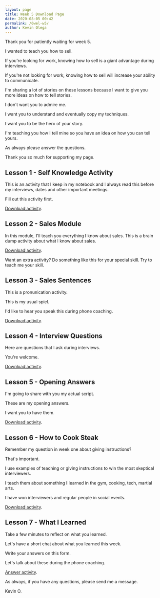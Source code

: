 ```yaml
--- 
layout: page
title: Week 5 Download Page
date: 2020-08-05 00:42
permalink: /6wel-w5/ 
author: Kevin Olega 
--- 
```

Thank you for patiently waiting for week 5.

I wanted to teach you how to sell.

If you're looking for work, knowing how to sell is a giant advantage during interviews.

If you're not looking for work, knowing how to sell will increase your ability to communicate.

I'm sharing a lot of stories on these lessons because I want to give you more ideas on how to tell stories.

I don't want you to admire me.

I want you to understand and eventually copy my techniques.

I want you to be the hero of your story.

I'm teaching you how I tell mine so you have an idea on how you can tell yours.

As always please answer the questions.

Thank you so much for supporting my page.

## Lesson 1 - Self Knowledge Activity

This is an activity that I keep in my notebook and I always read this before my interviews, dates and other important meetings.

Fill out this activity first.

[Download activity](https://drive.google.com/file/d/11Xml4p7CENfqJKsSTvVGW2O2l-e7SbG3/view?usp=sharing).


## Lesson 2 - Sales Module

In this module, I'll teach you everything I know about sales. This is a brain dump activity about what I know about sales. 

[Download activity](https://drive.google.com/file/d/1LHcsYlIQ9CdlZ65c--33WXyUVnkhpZuG/view?usp=sharing).

Want an extra activity? Do something like this for your special skill. Try to teach me your skill.


## Lesson 3 - Sales Sentences

This is a pronunication activity.

This is my usual spiel. 

I'd like to hear you speak this during phone coaching.

[Download activity](https://drive.google.com/file/d/1Kfz4nFyjqEaMSIY2tBepqyBO9iokbXvY/view?usp=sharing).


## Lesson 4 - Interview Questions

Here are questions that I ask during interviews.

You're welcome.

[Download activity](https://drive.google.com/file/d/1p8A1Mz9d21W75Z6MCtGk2zs41PJPqzaD/view?usp=sharing).


## Lesson 5 - Opening Answers

I'm going to share with you my actual script.

These are my opening answers.

I want you to have them.

[Download activity](https://drive.google.com/file/d/1F2h70ujHJCQ7iN8BVkCAutsLVjeZku1n/view?usp=sharing).


## Lesson 6 - How to Cook Steak

Remember my question in week one about giving instructions? 

That's important. 

I use examples of teaching or giving instructions to win the most skeptical interviewers.

I teach them about something I learned in the gym, cooking, tech, martial arts.

I have won interviewers and regular people in social events.

[Download activity](https://drive.google.com/file/d/19blsleqp2jAbn_Xt6XiUAmuYJv-uC6AH/view?usp=sharing).


## Lesson 7 - What I Learned

Take a few minutes to reflect on what you learned.

Let's have a short chat about what you learned this week.

Write your answers on this form.

Let's talk about these during the phone coaching.

[Answer activity](https://forms.gle/GWt35QGc6HiKEDwB6).

As always, if you have any questions, please send me a message.

Kevin O.
